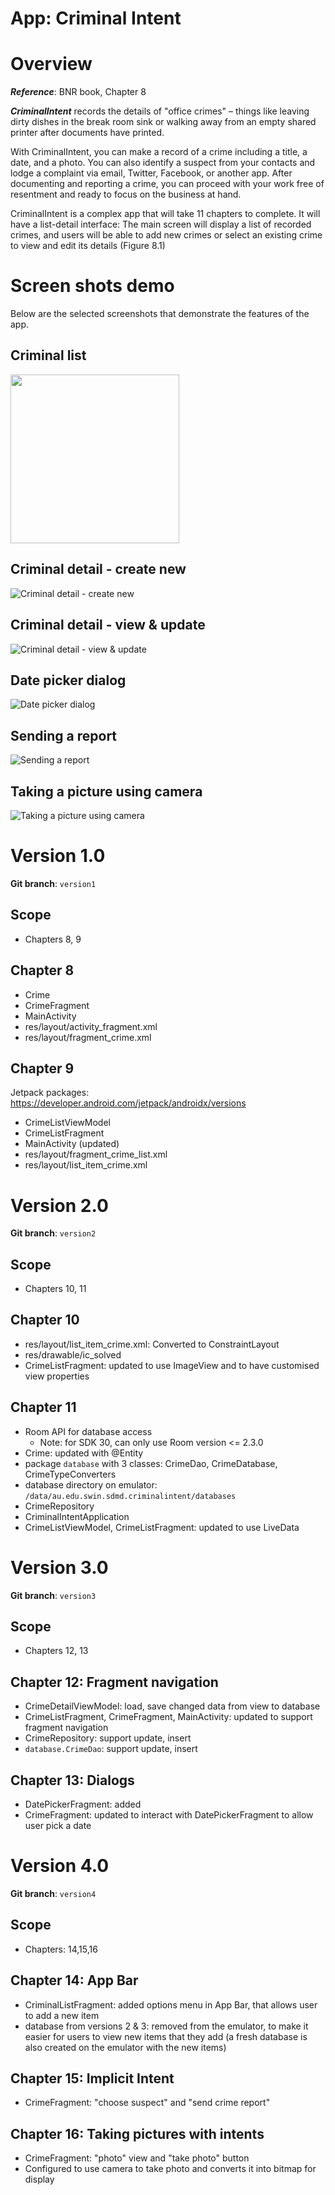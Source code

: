 App: Criminal Intent
======================

# Overview
***Reference***: BNR book, Chapter 8

***CriminalIntent*** records the details of "office crimes" – things like leaving dirty dishes in the break room sink or walking away
from an empty shared printer after documents have printed.

With CriminalIntent, you can make a record of a crime including a title, a date, and a photo. You
can also identify a suspect from your contacts and lodge a complaint via email, Twitter, Facebook,
or another app. After documenting and reporting a crime, you can proceed with your work free of
resentment and ready to focus on the business at hand.

CriminalIntent is a complex app that will take 11 chapters to complete. It will have a list-detail
interface: The main screen will display a list of recorded crimes, and users will be able to add new
crimes or select an existing crime to view and edit its details (Figure 8.1)

# Screen shots demo
Below are the selected screenshots that demonstrate the features of the app.

## Criminal list

<img src="docs/images/1-CriminalList.png" width=270/>

## Criminal detail - create new

![Criminal detail - create new](docs/images/2-CriminalDetail-CreateNew.png)

## Criminal detail - view & update

![Criminal detail - view & update](docs/images/3-CriminalDetail-View-Update.png)

## Date picker dialog

![Date picker dialog](docs/images/4-DatePickerDialog.png)

## Sending a report

![Sending a report](docs/images/5-ImplicitIntent-SendReport.png)

## Taking a picture using camera

![Taking a picture using camera](docs/images/6-ImplicitIntent-CameraPicture.png)

# Version 1.0 
**Git branch**: `version1`

## Scope
- Chapters 8, 9
## Chapter 8
- Crime
- CrimeFragment
- MainActivity
- res/layout/activity_fragment.xml
- res/layout/fragment_crime.xml

## Chapter 9
Jetpack packages: https://developer.android.com/jetpack/androidx/versions

- CrimeListViewModel
- CrimeListFragment
- MainActivity (updated)
- res/layout/fragment_crime_list.xml
- res/layout/list_item_crime.xml

# Version 2.0
**Git branch**: `version2`

## Scope
- Chapters 10, 11

## Chapter 10
- res/layout/list_item_crime.xml: Converted to ConstraintLayout
- res/drawable/ic_solved
- CrimeListFragment: updated to use ImageView and to have customised view properties

## Chapter 11
- Room API for database access
  - Note: for SDK 30, can only use Room version <= 2.3.0
- Crime: updated with @Entity
- package `database` with 3 classes: CrimeDao, CrimeDatabase, CrimeTypeConverters
- database directory on emulator: `/data/au.edu.swin.sdmd.criminalintent/databases`
- CrimeRepository
- CriminalIntentApplication
- CrimeListViewModel, CrimeListFragment: updated to use LiveData

# Version 3.0
**Git branch**: `version3`

## Scope
- Chapters 12, 13

## Chapter 12: Fragment navigation
- CrimeDetailViewModel: load, save changed data from view to database
- CrimeListFragment, CrimeFragment, MainActivity: updated to support fragment navigation
- CrimeRepository: support update, insert
- `database.CrimeDao`: support update, insert

## Chapter 13: Dialogs
- DatePickerFragment: added
- CrimeFragment: updated to interact with DatePickerFragment to allow user pick a date
  
# Version 4.0
**Git branch**: `version4`

## Scope
- Chapters: 14,15,16

## Chapter 14: App Bar
- CriminalListFragment: added options menu in App Bar, that allows user to add a new item
- database from versions 2 & 3: removed from the emulator, to make it easier for users to view new items that they add (a fresh database is also created on the emulator with the new items)

## Chapter 15: Implicit Intent
- CrimeFragment: "choose suspect" and "send crime report"

## Chapter 16: Taking pictures with intents
- CrimeFragment: "photo" view and "take photo" button
- Configured to use camera to take photo and converts it into bitmap for display
